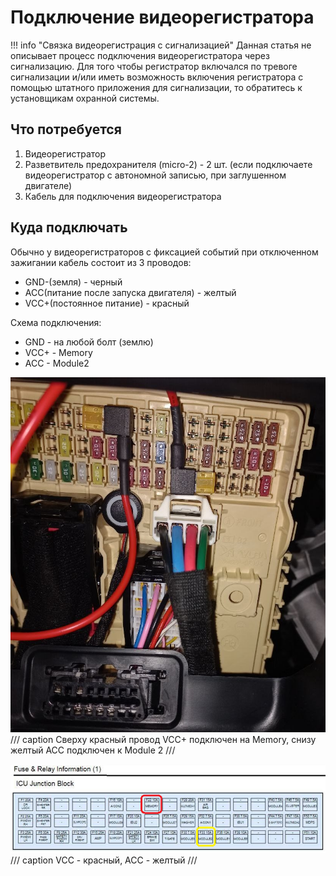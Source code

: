 # Подключение видеорегистратора

!!! info "Связка видеорегистрация с сигнализацией"
    Данная статья не описывает процесс подключения видеорегистратора через сигнализацию. Для того чтобы регистратор включался по тревоге сигнализации и/или иметь возможность включения регистратора с помощью штатного приложения для сигнализации, то обратитесь к установщикам охранной системы.

## Что потребуется

1. Видеорегистратор
2. Разветвитель предохранителя (micro-2) - 2 шт. (если подключаете видеорегистратор с автономной записью, при заглушенном двигателе)
3. Кабель для подключения видеорегистратора

## Куда подключать

Обычно у видеорегистраторов с фиксацией событий при отключенном зажигании кабель состоит из 3 проводов:

- GND-(земля) - черный
- ACC(питание после запуска двигателя) - желтый
- VCC+(постоянное питание) - красный

Схема подключения:

* GND - на любой болт (землю)
* VCC+ - Memory
* ACC - Module2

![Image title](../images/video-connect.jpg)
/// caption
Сверху красный провод VCC+ подключен на Memory, снизу желтый ACC подключен к Module 2
///

![Image title](../images/fuse_video-recorder.png)
/// caption
VCC - красный, ACC - желтый
///